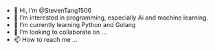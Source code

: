 - 👋 Hi, I’m @StevenTang1506
- 👀 I’m interested in programming, especially Ai and machine learning.
- 🌱 I’m currently learning Python and Golang
- 💞️ I’m looking to collaborate on ...
- 📫 How to reach me ...

<!---
StevenTang1506/StevenTang1506 is a ✨ special ✨ repository because its `README.md` (this file) appears on your GitHub profile.
You can click the Preview link to take a look at your changes.
--->
